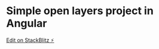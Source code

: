 # Simple open layers project in Angular

[Edit on StackBlitz ⚡️](https://stackblitz.com/edit/ngx-ol-simplemap-awlajo)
